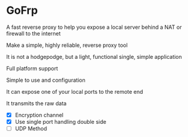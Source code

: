 # GoFrp

A fast reverse proxy to help you expose a local server behind a NAT or firewall to the internet

Make a simple, highly reliable, reverse proxy tool

It is not a hodgepodge, but a light, functional single, simple application

Full platform support

Simple to use and configuration

It can expose one of your local ports to the remote end

It transmits the raw data

- [x] Encryption channel
- [x] Use single port handling double side 
- [ ] UDP Method
